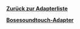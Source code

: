 [**Zurück zur Adapterliste**](/adapterref/adapterliste.md)

[**Bosesoundtouch-Adapter**](/adapterref/docs/iobroker.bosesoundtouch/de/README.md)